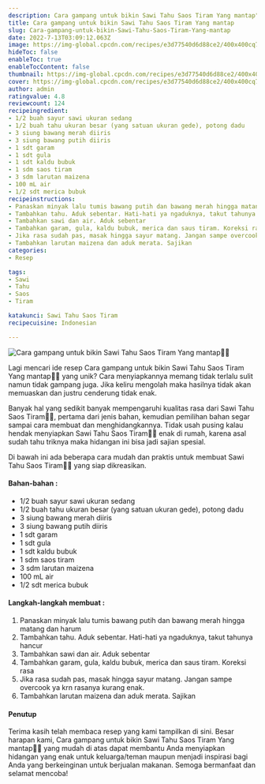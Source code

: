 ```yaml
---
description: Cara gampang untuk bikin Sawi Tahu Saos Tiram Yang mantap"
title: Cara gampang untuk bikin Sawi Tahu Saos Tiram Yang mantap
slug: Cara-gampang-untuk-bikin-Sawi-Tahu-Saos-Tiram-Yang-mantap
date: 2022-7-13T03:09:12.063Z
image: https://img-global.cpcdn.com/recipes/e3d77540d6d88ce2/400x400cq70/photo.jpg
hideToc: false
enableToc: true
enableTocContent: false
thumbnail: https://img-global.cpcdn.com/recipes/e3d77540d6d88ce2/400x400cq70/photo.jpg
cover: https://img-global.cpcdn.com/recipes/e3d77540d6d88ce2/400x400cq70/photo.jpg
author: admin
ratingvalue: 4.8
reviewcount: 124
recipeingredient:
- 1/2 buah sayur sawi ukuran sedang
- 1/2 buah tahu ukuran besar (yang satuan ukuran gede), potong dadu
- 3 siung bawang merah diiris
- 3 siung bawang putih diiris
- 1 sdt garam
- 1 sdt gula
- 1 sdt kaldu bubuk
- 1 sdm saos tiram
- 3 sdm larutan maizena
- 100 mL air
- 1/2 sdt merica bubuk
recipeinstructions:
- Panaskan minyak lalu tumis bawang putih dan bawang merah hingga matang dan harum
- Tambahkan tahu. Aduk sebentar. Hati-hati ya ngaduknya, takut tahunya hancur
- Tambahkan sawi dan air. Aduk sebentar
- Tambahkan garam, gula, kaldu bubuk, merica dan saus tiram. Koreksi rasa
- Jika rasa sudah pas, masak hingga sayur matang. Jangan sampe overcook ya krn rasanya kurang enak.
- Tambahkan larutan maizena dan aduk merata. Sajikan
categories:
- Resep

tags:
- Sawi
- Tahu
- Saos
- Tiram

katakunci: Sawi Tahu Saos Tiram
recipecuisine: Indonesian

---
```


![Cara gampang untuk bikin Sawi Tahu Saos Tiram Yang mantap👩‍🍳](https://img-global.cpcdn.com/recipes/e3d77540d6d88ce2/400x400cq70/photo.jpg)

Lagi mencari ide resep Cara gampang untuk bikin Sawi Tahu Saos Tiram Yang mantap👩‍🍳 yang unik? Cara menyiapkannya memang tidak terlalu sulit namun tidak gampang juga. Jika keliru mengolah maka hasilnya tidak akan memuaskan dan justru cenderung tidak enak.

Banyak hal yang sedikit banyak mempengaruhi kualitas rasa dari Sawi Tahu Saos Tiram👩‍🍳, pertama dari jenis bahan, kemudian pemilihan bahan segar sampai cara membuat dan menghidangkannya. Tidak usah pusing kalau hendak menyiapkan Sawi Tahu Saos Tiram👩‍🍳 enak di rumah, karena asal sudah tahu triknya maka hidangan ini bisa jadi sajian spesial.

Di bawah ini ada beberapa cara mudah dan praktis untuk membuat Sawi Tahu Saos Tiram👩‍🍳 yang siap dikreasikan.

<!--inarticleads1-->

#### Bahan-bahan :

- 1/2 buah sayur sawi ukuran sedang
- 1/2 buah tahu ukuran besar (yang satuan ukuran gede), potong dadu
- 3 siung bawang merah diiris
- 3 siung bawang putih diiris
- 1 sdt garam
- 1 sdt gula
- 1 sdt kaldu bubuk
- 1 sdm saos tiram
- 3 sdm larutan maizena
- 100 mL air
- 1/2 sdt merica bubuk

<!--inarticleads2-->

#### Langkah-langkah membuat :

1. Panaskan minyak lalu tumis bawang putih dan bawang merah hingga matang dan harum
1. Tambahkan tahu. Aduk sebentar. Hati-hati ya ngaduknya, takut tahunya hancur
1. Tambahkan sawi dan air. Aduk sebentar
1. Tambahkan garam, gula, kaldu bubuk, merica dan saus tiram. Koreksi rasa
1. Jika rasa sudah pas, masak hingga sayur matang. Jangan sampe overcook ya krn rasanya kurang enak.
1. Tambahkan larutan maizena dan aduk merata. Sajikan

#### Penutup

Terima kasih telah membaca resep yang kami tampilkan di sini. Besar harapan kami, Cara gampang untuk bikin Sawi Tahu Saos Tiram Yang mantap👩‍🍳 yang mudah di atas dapat membantu Anda menyiapkan hidangan yang enak untuk keluarga/teman maupun menjadi inspirasi bagi Anda yang berkeinginan untuk berjualan makanan. Semoga bermanfaat dan selamat mencoba!